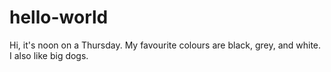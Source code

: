 # hello-world

Hi, it's noon on a Thursday. My favourite colours are black, grey, and white. I also like big dogs. 